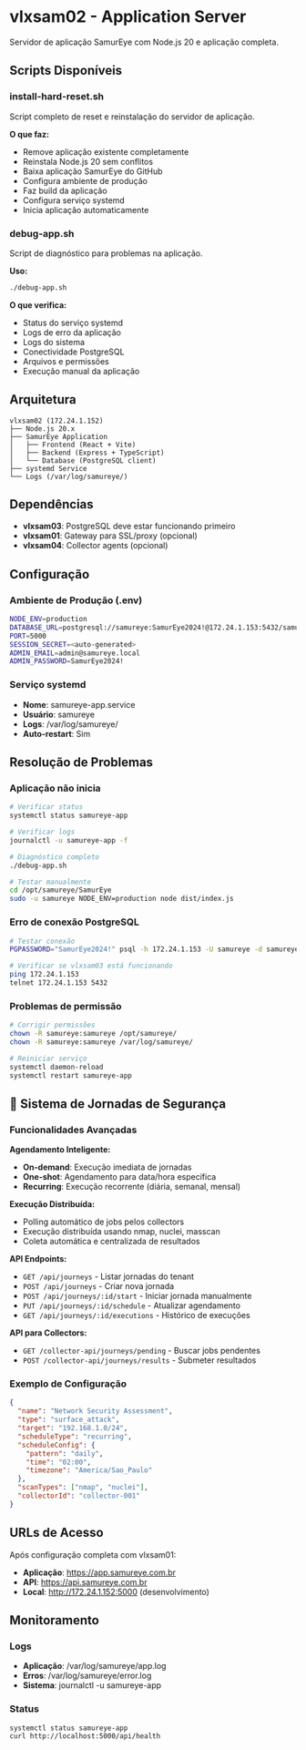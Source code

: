 # vlxsam02 - Application Server

Servidor de aplicação SamurEye com Node.js 20 e aplicação completa.

## Scripts Disponíveis

### install-hard-reset.sh
Script completo de reset e reinstalação do servidor de aplicação.

**O que faz:**
- Remove aplicação existente completamente
- Reinstala Node.js 20 sem conflitos
- Baixa aplicação SamurEye do GitHub
- Configura ambiente de produção
- Faz build da aplicação
- Configura serviço systemd
- Inicia aplicação automaticamente

### debug-app.sh
Script de diagnóstico para problemas na aplicação.

**Uso:**
```bash
./debug-app.sh
```

**O que verifica:**
- Status do serviço systemd
- Logs de erro da aplicação
- Logs do sistema
- Conectividade PostgreSQL
- Arquivos e permissões
- Execução manual da aplicação

## Arquitetura

```
vlxsam02 (172.24.1.152)
├── Node.js 20.x
├── SamurEye Application
│   ├── Frontend (React + Vite)
│   ├── Backend (Express + TypeScript)
│   └── Database (PostgreSQL client)
├── systemd Service
└── Logs (/var/log/samureye/)
```

## Dependências

- **vlxsam03**: PostgreSQL deve estar funcionando primeiro
- **vlxsam01**: Gateway para SSL/proxy (opcional)
- **vlxsam04**: Collector agents (opcional)

## Configuração

### Ambiente de Produção (.env)
```bash
NODE_ENV=production
DATABASE_URL=postgresql://samureye:SamurEye2024!@172.24.1.153:5432/samureye
PORT=5000
SESSION_SECRET=<auto-generated>
ADMIN_EMAIL=admin@samureye.local
ADMIN_PASSWORD=SamurEye2024!
```

### Serviço systemd
- **Nome**: samureye-app.service
- **Usuário**: samureye
- **Logs**: /var/log/samureye/
- **Auto-restart**: Sim

## Resolução de Problemas

### Aplicação não inicia
```bash
# Verificar status
systemctl status samureye-app

# Verificar logs
journalctl -u samureye-app -f

# Diagnóstico completo
./debug-app.sh

# Testar manualmente
cd /opt/samureye/SamurEye
sudo -u samureye NODE_ENV=production node dist/index.js
```

### Erro de conexão PostgreSQL
```bash
# Testar conexão
PGPASSWORD="SamurEye2024!" psql -h 172.24.1.153 -U samureye -d samureye -c "SELECT version();"

# Verificar se vlxsam03 está funcionando
ping 172.24.1.153
telnet 172.24.1.153 5432
```

### Problemas de permissão
```bash
# Corrigir permissões
chown -R samureye:samureye /opt/samureye/
chown -R samureye:samureye /var/log/samureye/

# Reiniciar serviço
systemctl daemon-reload
systemctl restart samureye-app
```

## 🚀 Sistema de Jornadas de Segurança

### Funcionalidades Avançadas

**Agendamento Inteligente:**
- **On-demand**: Execução imediata de jornadas
- **One-shot**: Agendamento para data/hora específica  
- **Recurring**: Execução recorrente (diária, semanal, mensal)

**Execução Distribuída:**
- Polling automático de jobs pelos collectors
- Execução distribuída usando nmap, nuclei, masscan
- Coleta automática e centralizada de resultados

**API Endpoints:**
- `GET /api/journeys` - Listar jornadas do tenant
- `POST /api/journeys` - Criar nova jornada
- `POST /api/journeys/:id/start` - Iniciar jornada manualmente
- `PUT /api/journeys/:id/schedule` - Atualizar agendamento
- `GET /api/journeys/:id/executions` - Histórico de execuções

**API para Collectors:**
- `GET /collector-api/journeys/pending` - Buscar jobs pendentes
- `POST /collector-api/journeys/results` - Submeter resultados

### Exemplo de Configuração

```json
{
  "name": "Network Security Assessment",
  "type": "surface_attack",
  "target": "192.168.1.0/24",
  "scheduleType": "recurring", 
  "scheduleConfig": {
    "pattern": "daily",
    "time": "02:00",
    "timezone": "America/Sao_Paulo"
  },
  "scanTypes": ["nmap", "nuclei"],
  "collectorId": "collector-001"
}
```

## URLs de Acesso

Após configuração completa com vlxsam01:
- **Aplicação**: https://app.samureye.com.br
- **API**: https://api.samureye.com.br
- **Local**: http://172.24.1.152:5000 (desenvolvimento)

## Monitoramento

### Logs
- **Aplicação**: /var/log/samureye/app.log
- **Erros**: /var/log/samureye/error.log
- **Sistema**: journalctl -u samureye-app

### Status
```bash
systemctl status samureye-app
curl http://localhost:5000/api/health
```